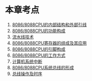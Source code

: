 # 本章考点

1. [8086/8088CPU的内部结构和外部引线](8086/8088CPU的内部结构和外部引线)
2. [8086/8088CPU的功能构成](8086/8088CPU的功能构成)
3. [流水线技术]()
4. [8086/8088CPU寄存器的组成及其应用](8086/8088CPU寄存器的组成及其应用)
5. [8086/8088CPU的引脚构成](8086/8088CPU的引脚构成)
6. [8086/8088CPU的工作方式](8086/8088CPU的工作方式)
6. [计算机系统中断]()
7. [8086/8088CPU系统总线的形成](8086/8088CPU系统总线的形成)
8. [总线操作及时序]()